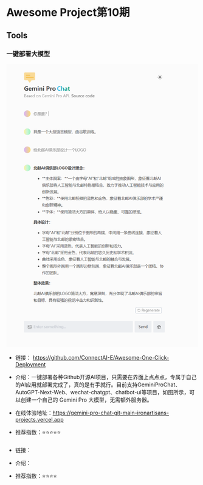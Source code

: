 # Awesome Project第10期

## Tools

### 一键部署大模型

![image](images/20231225-20231231/gemini.png)

- 链接： https://github.com/ConnectAI-E/Awesome-One-Click-Deployment
  
- 介绍：​​​ 一键部署各种Github开源AI项目，只需要在界面上点点点，专属于自己的AI应用就部署完成了，真的是有手就行。目前支持GeminiProChat、AutoGPT-Next-Web、wechat-chatgpt、chatbot-ui等项目，如图所示，可以创建一个自己的 Gemini Pro 大模型，无需额外服务器。

- 在线体验地址：https://gemini-pro-chat-git-main-ironartisans-projects.vercel.app

- 推荐指数：⭐️⭐️⭐️⭐️⭐️


### 


- 链接： 
  
- 介绍：​​​ 

- 推荐指数：⭐️⭐️⭐️⭐️


